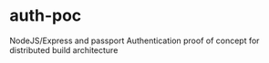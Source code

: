 # auth-poc
NodeJS/Express and passport
Authentication proof of concept for distributed build architecture
